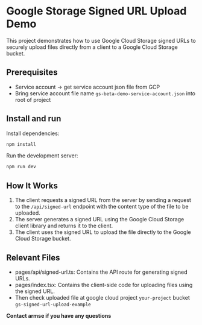# Google Storage Signed URL Upload Demo

This project demonstrates how to use Google Cloud Storage signed URLs to securely upload files directly from a client to a Google Cloud Storage bucket.

## Prerequisites

- Service account -> get service account json file from GCP
- Bring service account file name `gs-beta-demo-service-account.json` into root of project

## Install and run

Install dependencies:

```bash
npm install
```

Run the development server:

```bash
npm run dev
```

## How It Works

1. The client requests a signed URL from the server by sending a request to the `/api/signed-url` endpoint with the content type of the file to be uploaded.
2. The server generates a signed URL using the Google Cloud Storage client library and returns it to the client.
3. The client uses the signed URL to upload the file directly to the Google Cloud Storage bucket.

## Relevant Files

- pages/api/signed-url.ts: Contains the API route for generating signed URLs.
- pages/index.tsx: Contains the client-side code for uploading files using the signed URL.
- Then check uploaded file at google cloud project `your-project` bucket `gs-signed-url-upload-example`

**Contact armse if you have any questions**
